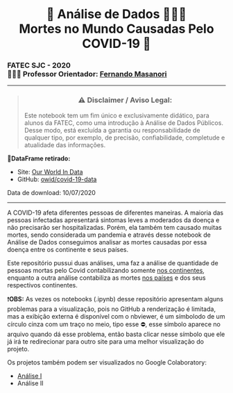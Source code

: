 #  <center>🎲 Análise de Dados 🕵🏻‍♀️ <br/>Mortes no Mundo Causadas Pelo COVID-19 🦠</center>

### FATEC SJC - 2020 <br/>👨🏽‍🏫 Professor Orientador: [Fernando Masanori](https://github.com/fmasanori)

---

> ### **<center>⚠️ Disclaimer / Aviso Legal: </center>**
> Este notebook tem um fim único e exclusivamente didático, para alunos da FATEC, como uma introdução à Análise de Dados Públicos. 
> Desse modo, está excluída a garantia ou  responsabilidade de qualquer tipo, por exemplo, de precisão, confiabilidade, 
> completude e atualidade das informações.

🎲**DataFrame retirado:** 
    
   + Site: [Our World In Data](https://ourworldindata.org/coronavirus)
   + GitHub: [owid/covid-19-data](https://github.com/owid/covid-19-data)

Data de download: 10/07/2020

---

A COVID-19 afeta diferentes pessoas de diferentes maneiras. A maioria das pessoas infectadas apresentará sintomas leves a moderados da doença e não precisarão ser hospitalizadas.
Porém, ela também tem causado muitas mortes, sendo considerada um pandemia e através desse notebook de Análise de Dados conseguimos analisar as mortes causadas por essa doença entre os continente e seus países.

Este repositório pussui duas análises, uma faz a análise de quantidade de pessoas mortas pelo Covid contabilizando somente [nos continentes](https://github.com/JenniferDominique/Mortes_No_Mundo_Causadas_Pelo_Covid-19/blob/master/Mortes%20Nos%20Continentes%20Causadas%20Pelo%20COVID-19%20.ipynb), enquanto a outra análise contabiliza as mortes [nos países](https://github.com/JenniferDominique/Mortes_No_Mundo_Causadas_Pelo_Covid-19/blob/master/Mortes%20Nos%20Pa%C3%ADses%20Causadas%20Pelo%20COVID-19.ipynb) e dos seus respectivos continentes.

❗**OBS:** As vezes os notebooks (.ipynb) desse repositório apresentam alguns problemas para a visualização, pois no GitHub a renderização é limitada, mas a exibição externa é disponível com o nbviewer, é um símbolodo de um círculo cinza com um traço no meio, tipo esse ⛔, esse símbolo aparece no arquivo quando dá esse problema, então basta clicar nesse símbolo que ele já irá te redirecionar para outro site para uma melhor visualização do projeto.

Os projetos também podem ser visualizados no Google Colaboratory:
* [Análise I](https://colab.research.google.com/drive/1zygqZtAFzVkpgJChNwHIDR8XUCJqMFZe?usp=sharing)
* Análise II
